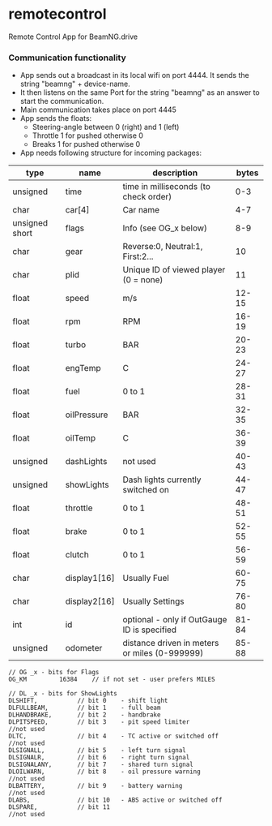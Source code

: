 remotecontrol
=============

Remote Control App for BeamNG.drive

### Communication functionality ###

*   App sends out a broadcast in its local wifi on port 4444. It sends the string "beamng" + device-name.
*   It then listens on the same Port for the string "beamng" as an answer to start the communication.
*   Main communication takes place on port 4445
*   App sends the floats:
    * Steering-angle between 0 (right) and 1 (left)
    * Throttle 1 for pushed otherwise 0
    * Breaks 1 for pushed otherwise 0
*   App needs following structure for incoming packages:  

type              | name          | description                                      | bytes  
----------------- | ------------- | ------------------------------------------------ | -------------
unsigned          | time          | time in milliseconds (to check order)            | 0-3  
char              | car[4]        | Car name                                         | 4-7  
unsigned short    | flags         | Info (see OG_x below)                            | 8-9  
char              | gear          | Reverse:0, Neutral:1, First:2...                 | 10  
char              | plid          | Unique ID of viewed player (0 = none)            | 11  
float             | speed         | m/s                                              | 12-15  
float             | rpm           | RPM                                              | 16-19  
float             | turbo         | BAR                                              | 20-23  
float             | engTemp       | C                                                | 24-27  
float             | fuel          | 0 to 1                                           | 28-31  
float             | oilPressure   | BAR                                              | 32-35  
float             | oilTemp       | C                                                | 36-39  
unsigned          | dashLights    | not used                                         | 40-43
unsigned          | showLights    | Dash lights currently switched on                | 44-47  
float             | throttle      | 0 to 1                                           | 48-51  
float             | brake         | 0 to 1                                           | 52-55  
float             | clutch        | 0 to 1                                           | 56-59  
char              | display1[16]  | Usually Fuel                                     | 60-75  
char              | display2[16]  | Usually Settings                                 | 76-80  
int               | id            | optional - only if OutGauge ID is specified      | 81-84  
unsigned          | odometer	  | distance driven in meters or miles (0-999999)    | 85-88  


    // OG _x - bits for Flags  
    OG_KM         16384    // if not set - user prefers MILES  

    // DL _x - bits for ShowLights  
    DLSHIFT,           // bit 0    - shift light  
    DLFULLBEAM,        // bit 1    - full beam  
    DLHANDBRAKE,       // bit 2    - handbrake  
    DLPITSPEED,        // bit 3    - pit speed limiter                            //not used  
    DLTC,              // bit 4    - TC active or switched off                    //not used  
    DLSIGNALL,         // bit 5    - left turn signal  
    DLSIGNALR,         // bit 6    - right turn signal  
    DLSIGNALANY,       // bit 7    - shared turn signal  
    DLOILWARN,         // bit 8    - oil pressure warning                         //not used  
    DLBATTERY,         // bit 9    - battery warning                              //not used  
    DLABS,             // bit 10   - ABS active or switched off  
    DLSPARE,           // bit 11                                                  //not used  
